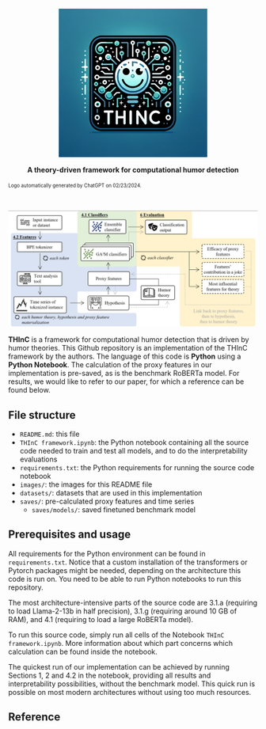 <p align="center"><img src="images/thinc_logo.png" width="300px"/></p>

    
<p align="center">
  <strong>A theory-driven framework for computational humor detection</strong>
</p>

<sub><sup>Logo automatically generated by ChatGPT on 02/23/2024.</sup></sub>
#
<p align="center"><img src="images/architecture.png"/></p>

**THInC** is a framework for computational humor detection that is driven by humor theories. This Github repository is an implementation of the THInC framework by the authors. The language of this code is **Python** using a **Python Notebook**. The calculation of the proxy features in our implementation is pre-saved, as is the benchmark RoBERTa model. For results, we would like to refer to our paper, for which a reference can be found below.

## File structure
- `README.md`: this file
- `THInC framework.ipynb`: the Python notebook containing all the source code needed to train and test all models, and to do the interpretability evaluations
- `requirements.txt`: the Python requirements for running the source code notebook
- `images/`: the images for this README file
- `datasets/`: datasets that are used in this implementation
- `saves/`: pre-calculated proxy features and time series
  - `saves/models/`: saved finetuned benchmark model

## Prerequisites and usage
All requirements for the Python environment can be found in `requirements.txt`. Notice that a custom installation of the transformers or Pytorch packages might be needed, depending on the architecture this code is run on. You need to be able to run Python notebooks to run this repository.

The most architecture-intensive parts of the source code are 3.1.a (requiring to load Llama-2-13b in half precision), 3.1.g (requiring around 10 GB of RAM), and 4.1 (requiring to load a large RoBERTa model).

To run this source code, simply run all cells of the Notebook `THInC framework.ipynb`. More information about which part concerns which calculation can be found inside the notebook.

The quickest run of our implementation can be achieved by running Sections 1, 2 and 4.2 in the notebook, providing all results and interpretability possibilities, without the benchmark model. This quick run is possible on most modern architectures without using too much resources.

## Reference
